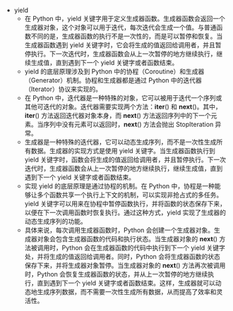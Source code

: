 - yield
	- 在 Python 中，yield 关键字用于定义生成器函数。生成器函数会返回一个生成器对象，这个对象可以用于迭代，每次迭代会生成一个值。与普通函数不同的是，生成器函数的执行不是一次性的，而是可以暂停和恢复。当生成器函数遇到 yield 关键字时，它会将生成的值返回给调用者，并且暂停执行。下一次迭代时，生成器函数会从上一次暂停的地方继续执行，继续生成值，直到遇到下一个 yield 关键字或者函数结束。
	- yield 的底层原理涉及到 Python 中的协程（Coroutine）和生成器（Generator）机制。协程和生成器都是通过 Python 中的迭代器（Iterator）协议来实现的。
	- 在 Python 中，迭代器是一种特殊的对象，它可以被用于迭代一个序列或其他可迭代的对象。迭代器需要实现两个方法：__iter__() 和 __next__()。其中，__iter__() 方法返回迭代器对象本身，而 __next__() 方法返回序列中的下一个元素。当序列中没有元素可以返回时，__next__() 方法会抛出 StopIteration 异常。
	- 生成器是一种特殊的迭代器，它可以动态生成序列，而不是一次性生成所有数据。生成器的实现方式是使用 yield 关键字。当生成器函数执行到 yield 关键字时，函数会将生成的值返回给调用者，并且暂停执行。下一次迭代时，生成器函数会从上一次暂停的地方继续执行，继续生成值，直到遇到下一个 yield 关键字或者函数结束。
	- 实现 yield 的底层原理是通过协程的机制。在 Python 中，协程是一种能够让多个函数共享一个执行上下文的机制，可以实现非抢占式的多任务。yield 关键字可以用来在协程中暂停函数执行，并将函数的状态保存下来，以便在下一次调用函数时恢复执行。通过这种方式，yield 实现了生成器的动态生成序列的功能。
	- 具体来说，每次调用生成器函数时，Python 会创建一个生成器对象。生成器对象会包含生成器函数的代码和执行状态。当生成器对象的 __next__() 方法被调用时，Python 会在生成器函数的代码中执行到下一个 yield 关键字处，并将生成的值返回给调用者。同时，Python 会将生成器函数的状态保存下来，并将生成器对象暂停。当生成器对象的 __next__() 方法再次被调用时，Python 会恢复生成器函数的状态，并从上一次暂停的地方继续执行，直到遇到下一个 yield 关键字或者函数结束。这样，生成器就可以动态地生成序列数据，而不需要一次性生成所有数据，从而提高了效率和灵活性。